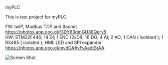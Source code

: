 myPLC

This is test project for myPLC.

FW: lwIP, Modbus TCP and Bacnet <br>
https://photos.app.goo.gl/f3DY63dmGU38Qery5 <br>
HW: STM32F446; 14 DI; 1 ENC (2xDI); 16 DO;  4 AI; 2 AO; 1 CAN ( isolated ); 1 RS485 ( isolated ); HMI: LED and SPI expander <br>
https://photos.app.goo.gl/mvdGAAyFvAadtSrAA <br>

![Screen Shot](https://lh3.googleusercontent.com/FQr5hSMQqp2i_nwhZKglB-SCWpj6r-qX7r7Q-jVdQKx1wFxZURQ0LDfvRpwgbzK7AezVR70dovUALOiyYdSaQdRBpPOx6JCb9xz4_ndkZiJmi8XbgmQ-WjyfjlQAHrFRKiS7UnRj_CbJssxmr5eg0EEhBxSKmjMiBg2zKSS8P3ATYrBTvbpViYRgtGKj5QlCZZjyD9ScpvY4FDGCGil1Sb-6eX8CO8l0C6VeFSGm7OiOaXqTXsDchaM6RdHQqhylD7Uk00mR2uB2leGAh-q0sIrtt1sxoxXXHavIsso08paLcmGM9lJf2Uat_KCfaf1A-nRmuqkovf-DfAxXIsaxU2MX1tLXxuGsB5eTdPxSNFqCBNdGBufq8bOw_9vdApEsZAsFDiLaFeLALUHZghp6UFyEnEjwLvs3e3_Zl-lGCt0ZsyLLgWpn--r34cKRKdE6P0K6tCAj21HBDitseeUqJIz1y34NHpt3h4dx6ibffw_JBpOprTipTyqvX-h1TfCzgt282_tuwkoHDuVmOlGEFWLBVwruuwEpkjAua0YFZuJUQgwd0euoz18P0KaYdRVtb8VqcAbrfiR4UP-ntGKC2axnFQCS70RUQQSqDlgG6A2FKZyl46vnNec2B9yH7uwxgMq-G3u71GumZ0rcL7kVYlr5s9O92WPzA0AdFMkzMqTpHXiWKPyfG_nYkwqLQjtkabRqcgsge1y6PJg5DPoFjuGOGBpug6Gt3L7NgJC2EyCIA89fEPXr4og=w1684-h947-no)
